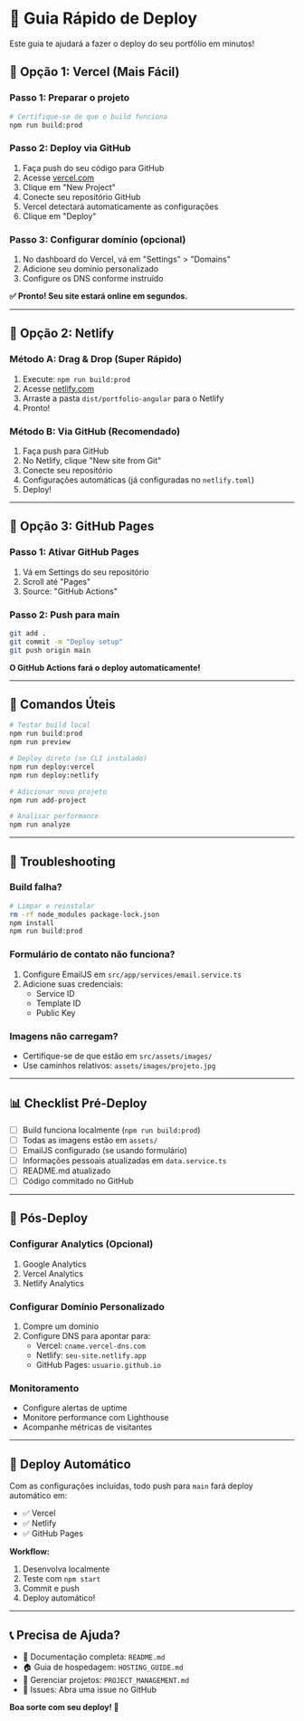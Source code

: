 # 🚀 Guia Rápido de Deploy

Este guia te ajudará a fazer o deploy do seu portfólio em minutos!

## 🎯 Opção 1: Vercel (Mais Fácil)

### Passo 1: Preparar o projeto
```bash
# Certifique-se de que o build funciona
npm run build:prod
```

### Passo 2: Deploy via GitHub
1. Faça push do seu código para GitHub
2. Acesse [vercel.com](https://vercel.com)
3. Clique em "New Project"
4. Conecte seu repositório GitHub
5. Vercel detectará automaticamente as configurações
6. Clique em "Deploy"

### Passo 3: Configurar domínio (opcional)
1. No dashboard do Vercel, vá em "Settings" > "Domains"
2. Adicione seu domínio personalizado
3. Configure os DNS conforme instruído

**✅ Pronto! Seu site estará online em segundos.**

---

## 🎯 Opção 2: Netlify

### Método A: Drag & Drop (Super Rápido)
1. Execute: `npm run build:prod`
2. Acesse [netlify.com](https://netlify.com)
3. Arraste a pasta `dist/portfolio-angular` para o Netlify
4. Pronto!

### Método B: Via GitHub (Recomendado)
1. Faça push para GitHub
2. No Netlify, clique "New site from Git"
3. Conecte seu repositório
4. Configurações automáticas (já configuradas no `netlify.toml`)
5. Deploy!

---

## 🎯 Opção 3: GitHub Pages

### Passo 1: Ativar GitHub Pages
1. Vá em Settings do seu repositório
2. Scroll até "Pages"
3. Source: "GitHub Actions"

### Passo 2: Push para main
```bash
git add .
git commit -m "Deploy setup"
git push origin main
```

**O GitHub Actions fará o deploy automaticamente!**

---

## 🔧 Comandos Úteis

```bash
# Testar build local
npm run build:prod
npm run preview

# Deploy direto (se CLI instalado)
npm run deploy:vercel
npm run deploy:netlify

# Adicionar novo projeto
npm run add-project

# Analisar performance
npm run analyze
```

---

## 🚨 Troubleshooting

### Build falha?
```bash
# Limpar e reinstalar
rm -rf node_modules package-lock.json
npm install
npm run build:prod
```

### Formulário de contato não funciona?
1. Configure EmailJS em `src/app/services/email.service.ts`
2. Adicione suas credenciais:
   - Service ID
   - Template ID
   - Public Key

### Imagens não carregam?
- Certifique-se de que estão em `src/assets/images/`
- Use caminhos relativos: `assets/images/projeto.jpg`

---

## 📊 Checklist Pré-Deploy

- [ ] Build funciona localmente (`npm run build:prod`)
- [ ] Todas as imagens estão em `assets/`
- [ ] EmailJS configurado (se usando formulário)
- [ ] Informações pessoais atualizadas em `data.service.ts`
- [ ] README.md atualizado
- [ ] Código commitado no GitHub

---

## 🎉 Pós-Deploy

### Configurar Analytics (Opcional)
1. Google Analytics
2. Vercel Analytics
3. Netlify Analytics

### Configurar Domínio Personalizado
1. Compre um domínio
2. Configure DNS para apontar para:
   - Vercel: `cname.vercel-dns.com`
   - Netlify: `seu-site.netlify.app`
   - GitHub Pages: `usuario.github.io`

### Monitoramento
- Configure alertas de uptime
- Monitore performance com Lighthouse
- Acompanhe métricas de visitantes

---

## 🚀 Deploy Automático

Com as configurações incluídas, todo push para `main` fará deploy automático em:
- ✅ Vercel
- ✅ Netlify  
- ✅ GitHub Pages

**Workflow:**
1. Desenvolva localmente
2. Teste com `npm start`
3. Commit e push
4. Deploy automático!

---

## 📞 Precisa de Ajuda?

- 📖 Documentação completa: `README.md`
- 🏠 Guia de hospedagem: `HOSTING_GUIDE.md`
- 📝 Gerenciar projetos: `PROJECT_MANAGEMENT.md`
- 🐛 Issues: Abra uma issue no GitHub

**Boa sorte com seu deploy! 🎉**